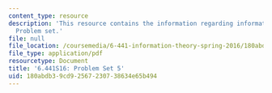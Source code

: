 ```yaml
---
content_type: resource
description: 'This resource contains the information regarding information theory:
  Problem set.'
file: null
file_location: /coursemedia/6-441-information-theory-spring-2016/180abdb39cd92567230738634e65b494_MIT6_441S16_problem_set5.pdf
file_type: application/pdf
resourcetype: Document
title: '6.441S16: Problem Set 5'
uid: 180abdb3-9cd9-2567-2307-38634e65b494
---
```

